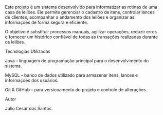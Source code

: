 Este projeto é um sistema desenvolvido para informatizar as rotinas de uma casa de leilões. Ele permite gerenciar o cadastro de itens, controlar lances de clientes, acompanhar o andamento dos leilões e organizar as informações de forma segura e eficiente.

O objetivo é substituir processos manuais, agilizar operações, reduzir erros e fornecer um histórico confiável de todas as transações realizadas durante os leilões.

Tecnologias Utilizadas

Java – linguagem de programação principal para o desenvolvimento do sistema.

MySQL – banco de dados utilizado para armazenar itens, lances e informações dos usuários.

Git & GitHub – para versionamento do projeto e controle de alterações.

Autor

Julio Cesar dos Santos.

